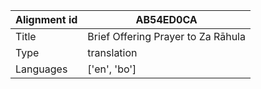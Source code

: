 |Alignment id | AB54ED0CA
| --- | --- 
|Title | Brief Offering Prayer to Za Rāhula 
|Type | translation
|Languages | ['en', 'bo']